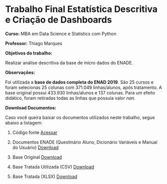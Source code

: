 # Trabalho Final Estatística Descritiva e Criação de Dashboards

**Curso:** MBA em Data Science e Statistics com Python

**Professor:** Thiago Marques


**Objetivos do trabalho:**

Realizar análise descritiva da base de micro dados do ENADE.


**Observações:**

Foi utilizada a **base de dados completa do ENAD 2019**. São 25 cursos e foram selecionas 25 colunas com 371.049 linhas/alunos, após tratamento. 
A base original possui 433.930 linhas/alunos e 137 colunas. Para um efeito didático, foram retiradas todas as linhas que possuia valor *nan*. 

**Download Documentos:**

Caso você queira baixar os documentos utilizados neste trabalho, segue abaixo a listagem:

1. Código fonte [Acessar](https://github.com/luizmartins1980/enade-analise-descritiva)

1. Documentos ENADE (Questinário Aluno, Dicionário Variáveis e Manual do Usuário) [Download](https://drive.google.com/drive/folders/1XPQJ4sjBeO_3liT5O3n_3SnpR4Ach38y?usp=sharing)

2. Base Original  [Download](https://drive.google.com/file/d/1XJXa4j_SP19q4K7fxFOEf1riIa43teKU/view?usp=sharing)

3. Base Tratada Utilizada (CSV) [Download](https://drive.google.com/file/d/1KFDhJ36AsP4t1VSwFgqyVokZpsiEfoCo/view?usp=sharing)

4. Base Tratada (XLSX)  [Download](https://drive.google.com/file/d/1VUts9NjOUr5CXHheg_9GeR_Y4oJyStrF/view?usp=sharing)
